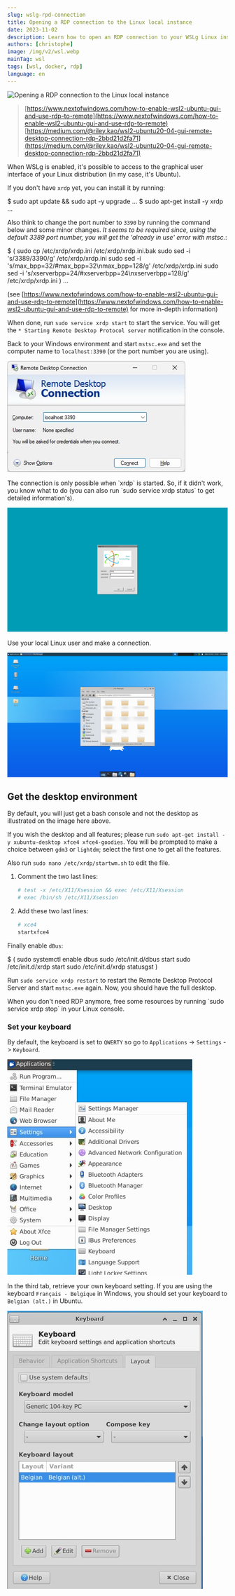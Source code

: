 ```yaml
---
slug: wslg-rpd-connection
title: Opening a RDP connection to the Linux local instance
date: 2023-11-02
description: Learn how to open an RDP connection to your WSLg Linux instance (Ubuntu) for a full graphical desktop environment. Follow this step-by-step guide to installing and configuring xrdp.
authors: [christophe]
image: /img/v2/wsl.webp
mainTag: wsl
tags: [wsl, docker, rdp]
language: en
---
```

![Opening a RDP connection to the Linux local instance](/img/v2/wsl.webp)

> [https://www.nextofwindows.com/how-to-enable-wsl2-ubuntu-gui-and-use-rdp-to-remote](https://www.nextofwindows.com/how-to-enable-wsl2-ubuntu-gui-and-use-rdp-to-remote)
> [https://medium.com/@riley.kao/wsl2-ubuntu20-04-gui-remote-desktop-connection-rdp-2bbd21d2fa71](https://medium.com/@riley.kao/wsl2-ubuntu20-04-gui-remote-desktop-connection-rdp-2bbd21d2fa71)

When WSLg is enabled, it's possible to access to the graphical user interface of your Linux distribution (in my case, it's Ubuntu).

If you don't have `xrdp` yet, you can install it by running:

<Terminal>
$ sudo apt update && sudo apt -y upgrade
...
$ sudo apt-get install -y xrdp
...
</Terminal>

<!-- truncate -->

Also think to change the port number to `3390` by running the command below and some minor changes. *It seems to be required since, using the default 3389 port number, you will get the 'already in use' error with mstsc.*:

<Terminal>
$ (
  sudo cp /etc/xrdp/xrdp.ini /etc/xrdp/xrdp.ini.bak
  sudo sed -i 's/3389/3390/g' /etc/xrdp/xrdp.ini
  sudo sed -i 's/max_bpp=32/#max_bpp=32\nmax_bpp=128/g' /etc/xrdp/xrdp.ini
  sudo sed -i 's/xserverbpp=24/#xserverbpp=24\nxserverbpp=128/g' /etc/xrdp/xrdp.ini
)
...
</Terminal>

(see [https://www.nextofwindows.com/how-to-enable-wsl2-ubuntu-gui-and-use-rdp-to-remote](https://www.nextofwindows.com/how-to-enable-wsl2-ubuntu-gui-and-use-rdp-to-remote) for more in-depth information)

When done, run `sudo service xrdp start` to start the service. You will get the `* Starting Remote Desktop Protocol server` notification in the console.

Back to your Windows environment and start `mstsc.exe` and set the computer name to `localhost:3390` (or the port number you are using).

![Start the RDP connection](./images/rdp_localhost.jpg)

<AlertBox variant="caution" title="">
The connection is only possible when `xrdp` is started. So, if it didn't work, you know what to do (you can also run `sudo service xrdp status` to get detailed information's).

</AlertBox>

![Authentication screen](./images/authentication.jpg)

Use your local Linux user and make a connection.

![Desktop screen](./images/desktop.jpg)

## Get the desktop environment

By default, you will just get a bash console and not the desktop as illustrated on the image here above.

If you wish the desktop and all features; please run `sudo apt-get install -y xubuntu-desktop xfce4 xfce4-goodies`. You will be prompted to make a choice between `gdm3` or `lightdm`; select the first one to get all the features.

Also run `sudo nano /etc/xrdp/startwm.sh` to edit the file.

1. Comment the two last lines:

    <Snippet filename="/etc/xrdp/startwm.sh">

    ```bash
    # test -x /etc/X11/Xsession && exec /etc/X11/Xsession
    # exec /bin/sh /etc/X11/Xsession
    ```

    </Snippet>

2. Add these two last lines:

    <Snippet filename="/etc/xrdp/startwm.sh">

    ```bash
    # xce4
    startxfce4
    ```

    </Snippet>

Finally enable `dBus`:

<Terminal>
$ (
  sudo systemctl enable dbus
  sudo /etc/init.d/dbus start
  sudo /etc/init.d/xrdp start
  sudo /etc/init.d/xrdp statusgst
)
</Terminal>

Run `sudo service xrdp restart` to restart the Remote Desktop Protocol Server and start `mstsc.exe` again. Now, you should have the full desktop.

<AlertBox variant="info" title="">
When you don't need RDP anymore, free some resources by running `sudo service xrdp stop` in your Linux console.

</AlertBox>

### Set your keyboard

By default, the keyboard is set to `QWERTY` so go to `Applications` -> `Settings` -> `Keyboard`.

![Set your keyboard](./images/settings_keyboard.jpg)

In the third tab, retrieve your own keyboard setting. If you are using the keyboard `Français - Belgique` in Windows, you should set your keyboard to `Belgian (alt.)` in Ubuntu.

![Set your keyboard to Belgian](./images/settings_keyboard_belgian.jpg)